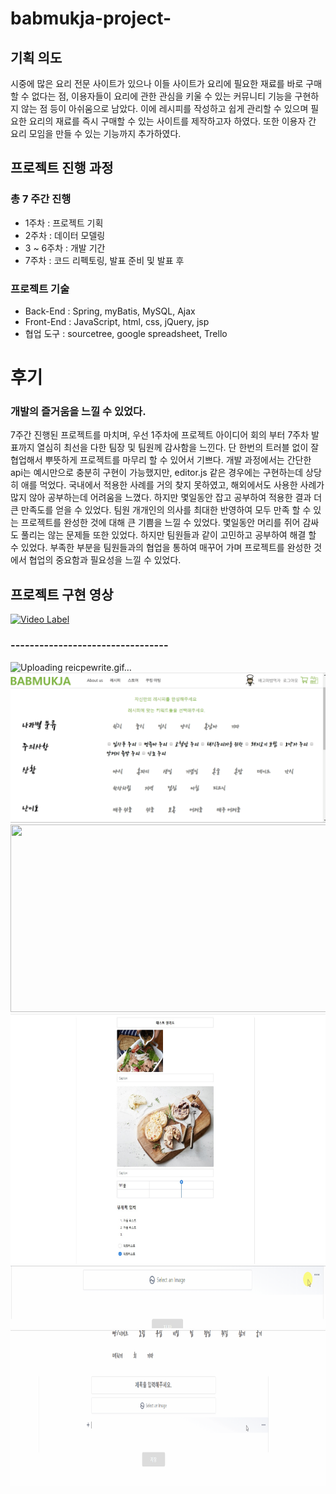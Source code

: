 # babmukja-project-

## 기획 의도

시중에 많은 요리 전문 사이트가 있으나 이들 사이트가 요리에 필요한 재료를 바로 구매할 수 없다는 점, 이용자들이 요리에 관한 관심을 키울 수 있는 커뮤니티 기능을 구현하지 않는 점 등이 아쉬움으로 남았다. 이에 레시피를 작성하고 쉽게 관리할 수 있으며 필요한 요리의 재료를 즉시 구매할 수 있는 사이트를 제작하고자 하였다. 또한 이용자 간 요리 모임을 만들 수 있는 기능까지 추가하였다.

## 프로젝트 진행 과정
### 총 7 주간 진행
- 1주차 : 프로젝트 기획
- 2주차 : 데이터 모델링
- 3 ~ 6주차 : 개발 기간
- 7주차 : 코드 리펙토링, 발표 준비 및 발표 후 

### 프로젝트 기술
- Back-End : Spring, myBatis, MySQL, Ajax
- Front-End : JavaScript, html, css, jQuery, jsp
- 협업 도구 : sourcetree, google spreadsheet, Trello

# 후기

### 개발의 즐거움을 느낄 수 있었다.
7주간 진행된 프로젝트를 마치며, 우선 1주차에 프로젝트 아이디어 회의 부터 7주차 발표까지 열심히 최선을 다한 팀장 및 팀원께 감사함을 느낀다.
단 한번의 트러블 없이 잘 협업해서 뿌뜻하게 프로젝트를 마무리 할 수 있어서 기쁘다.
개발 과정에서는 간단한 api는 예시만으로 충분히 구현이 가능했지만, editor.js 같은 경우에는 구현하는데 상당히 애를 먹었다.
국내에서 적용한 사례를 거의 찾지 못하였고, 해외에서도 사용한 사례가 많지 않아 공부하는데 어려움을 느꼈다.
하지만 몇일동안 잡고 공부하여 적용한 결과 더 큰 만족도를 얻을 수 있었다. 
팀원 개개인의 의사를 최대한 반영하여 모두 만족 할 수 있는 프로젝트를 완성한 것에 대해 큰 기쁨을 느낄 수 있었다.
몇일동안 머리를 쥐어 감싸도 풀리는 않는 문제들 또한 있었다. 하지만 팀원들과 같이 고민하고 공부하여 해결 할 수 있었다.
부족한 부분을 팀원들과의 협업을 통하여 매꾸어 가며 프로젝트를 완성한 것에서 협업의 중요함과 필요성을 느낄 수 있었다.

## 프로젝트 구현 영상
[![Video Label](https://img.youtube.com/vi/EgwHpzViGGU/0.jpg)](https://youtu.be/EgwHpzViGGU)

### ---------------------------------
![Uploading reicpewrite.gif…]()
![reicpewrite](./img/reicpewrite.gif)
<img src="https://user-images.githubusercontent.com/47876964/62341463-76e6e300-b51e-11e9-9197-32a856b34fea.gif" width="700px" height="300px">
<img src="/img/recipewirte-body.jpg" width="700px" height="400px">
<img src="/img/editor-menubar.gif" width="700px" height="100px">
<img src="/img/editor-imgupload.gif" width="700px" height="250px">
